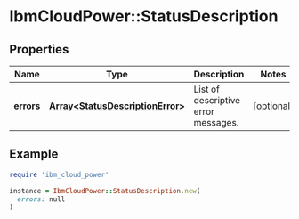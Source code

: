 # IbmCloudPower::StatusDescription

## Properties

| Name | Type | Description | Notes |
| ---- | ---- | ----------- | ----- |
| **errors** | [**Array&lt;StatusDescriptionError&gt;**](StatusDescriptionError.md) | List of descriptive error messages. | [optional] |

## Example

```ruby
require 'ibm_cloud_power'

instance = IbmCloudPower::StatusDescription.new(
  errors: null
)
```

